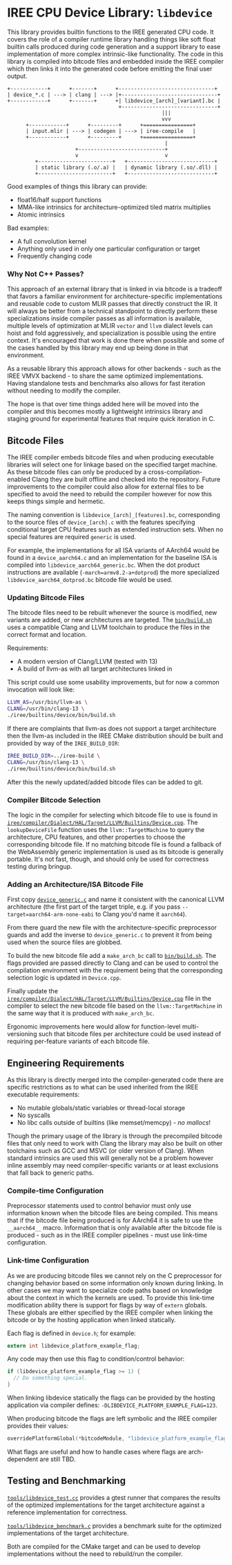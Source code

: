 IREE CPU Device Library: `libdevice`
====================================

This library provides builtin functions to the IREE generated CPU code. It
covers the role of a compiler runtime library handling things like soft float
builtin calls produced during code generation and a support library to ease
implementation of more complex intrinsic-like functionality. The code in this
library is compiled into bitcode files and embedded inside the IREE compiler
which then links it into the generated code before emitting the final user
output.

```
+------------+      +-------+      +-------------------------------+
| device_*.c | ---> | clang | ---> |+-------------------------------+
+------------+      +-------+      +| libdevice_[arch]_[variant].bc |
                                    +-------------------------------+
                                                  |||
                                                  vvv
      +------------+      +---------+      +================+
      | input.mlir | ---> | codegen | ---> | iree-compile   |
      +------------+      +---------+      +================+
                                                   |
                      +----------------------------+
                      v                            v
         +------------------------+   +----------------------------+
         | static library (.o/.a) |   | dynamic library (.so/.dll) |
         +------------------------+   +----------------------------+
```

Good examples of things this library can provide:
* float16/half support functions
* MMA-like intrinsics for architecture-optimized tiled matrix multiplies
* Atomic intrinsics

Bad examples:
* A full convolution kernel
* Anything only used in only one particular configuration or target
* Frequently changing code

### Why Not C++ Passes?

This approach of an external library that is linked in via bitcode is a tradeoff
that favors a familiar environment for architecture-specific implementations and
reusable code to custom MLIR passes that directly construct the IR. It will
always be better from a technical standpoint to directly perform these
specializations inside compiler passes as all information is available, multiple
levels of optimization at MLIR `vector` and `llvm` dialect levels can hoist and
fold aggressively, and specialization is possible using the entire context. It's
encouraged that work is done there when possible and some of the cases handled
by this library may end up being done in that environment.

As a reusable library this approach allows for other backends - such as the IREE
VMVX backend - to share the same optimized implementations. Having standalone
tests and benchmarks also allows for fast iteration without needing to modify
the compiler.

The hope is that over time things added here will be moved into the compiler and
this becomes mostly a lightweight intrinsics library and staging ground for
experimental features that require quick iteration in C.

## Bitcode Files

The IREE compiler embeds bitcode files and when producing executable libraries
will select one for linkage based on the specified target machine. As these
bitcode files can only be produced by a cross-compilation-enabled Clang they are
built offline and checked into the repository. Future improvements to the
compiler could also allow for external files to be specified to avoid the need
to rebuild the compiler however for now this keeps things simple and hermetic.

The naming convention is `libdevice_[arch]_[features].bc`, corresponding to the
source files of `device_[arch].c` with the features specifying conditional
target CPU features such as extended instruction sets. When no special features
are required `generic` is used.

For example, the implementations for all ISA variants of AArch64 would be found
in a `device_aarch64.c` and an implementation for the baseline ISA
is compiled into `libdevice_aarch64_generic.bc`. When the dot product
instructions are available (`-march=armv8.2-a+dotprod`) the more specialized
`libdevice_aarch64_dotprod.bc` bitcode file would be used.

### Updating Bitcode Files

The bitcode files need to be rebuilt whenever the source is modified, new
variants are added, or new architectures are targeted. The
[`bin/build.sh`](bin/build.sh) uses a compatible Clang and LLVM toolchain to
produce the files in the correct format and location.

Requirements:
* A modern version of Clang/LLVM (tested with 13)
* A build of llvm-as with all target architectures linked in

This script could use some usability improvements, but for now a common
invocation will look like:
```sh
LLVM_AS=/usr/bin/llvm-as \
CLANG=/usr/bin/clang-13 \
./iree/builtins/device/bin/build.sh
```

If there are complaints that llvm-as does not support a target architecture then
the llvm-as included in the IREE CMake distribution should be built and provided
by way of the `IREE_BUILD_DIR`:
```sh
IREE_BUILD_DIR=../iree-build \
CLANG=/usr/bin/clang-13 \
./iree/builtins/device/bin/build.sh
```

After this the newly updated/added bitcode files can be added to git.

### Compiler Bitcode Selection

The logic in the compiler for selecting which bitcode file to use is found in
[`iree/compiler/Dialect/HAL/Target/LLVM/Builtins/Device.cpp`](/iree/compiler/Dialect/HAL/Target/LLVM/Builtins/Device.cpp).
The `lookupDeviceFile` function uses the `llvm::TargetMachine` to query the
architecture, CPU features, and other properties to choose the corresponding
bitcode file. If no matching bitcode file is found a fallback of the WebAssembly
generic implementation is used as its bitcode is generally portable. It's not
fast, though, and should only be used for correctness testing during bringup.

### Adding an Architecture/ISA Bitcode File

First copy [`device_generic.c`](device_generic.c) and name it consistent with
the canonical LLVM architecture (the first part of the target triple, e.g. if
you pass `--target=aarch64-arm-none-eabi` to Clang you'd name it `aarch64`).

From there guard the new file with the architecture-specific preprocessor guards
and add the inverse to `device_generic.c` to prevent it from being used when the
source files are globbed.

To build the new bitcode file add a `make_arch_bc` call to [`bin/build.sh`](bin/build.sh).
The flags provided are passed directly to Clang and can be used to control the
compilation environment with the requirement being that the corresponding
selection logic is updated in `Device.cpp`.

Finally update the [`iree/compiler/Dialect/HAL/Target/LLVM/Builtins/Device.cpp`](/iree/compiler/Dialect/HAL/Target/LLVM/Builtins/Device.cpp)
file in the compiler to select the new bitcode file based on the
`llvm::TargetMachine` in the same way that it is produced with `make_arch_bc`.

Ergonomic improvements here would allow for function-level multi-versioning such
that bitcode files per architecture could be used instead of requiring
per-feature variants of each bitcode file.

## Engineering Requirements

As this library is directly merged into the compiler-generated code there are
specific restrictions as to what can be used inherited from the IREE executable
requirements:

* No mutable globals/static variables or thread-local storage
* No syscalls
* No libc calls outside of builtins (like memset/memcpy) - _no mallocs_!

Though the primary usage of the library is through the precompiled bitcode files
that only need to work with Clang the library may also be built on other
toolchains such as GCC and MSVC (or older version of Clang). When standard
intrinsics are used this will generally not be a problem however inline assembly
may need compiler-specific variants or at least exclusions that fall back to
generic paths.

### Compile-time Configuration

Preprocessor statements used to control behavior must only use information known
when the bitcode files are being compiled. This means that if the bitcode file
being produced is for AArch64 it is safe to use the `__aarch64__` macro.
Information that is only available after the bitcode file is produced - such as
in the IREE compiler pipelines - must use link-time configuration.

### Link-time Configuration

As we are producing bitcode files we cannot rely on the C preprocessor for
changing behavior based on some information only known during linking. In other
cases we may want to specialize code paths based on knowledge about the context
in which the kernels are used. To provide this link-time modification ability
there is support for flags by way of `extern` globals. These globals are either
specified by the IREE compiler when linking the bitcode or by the hosting
application when linked statically.

Each flag is defined in `device.h`; for example:
```c
extern int libdevice_platform_example_flag;
```

Any code may then use this flag to condition/control behavior:
```c
if (libdevice_platform_example_flag >= 1) {
  // Do something special.
}
```

When linking libdevice statically the flags can be provided by the hosting
application via compiler defines: `-DLIBDEVICE_PLATFORM_EXAMPLE_FLAG=123`.

When producing bitcode the flags are left symbolic and the IREE compiler
provides their values:
```c++
overridePlatformGlobal(*bitcodeModule, "libdevice_platform_example_flag", 123u);
```

What flags are useful and how to handle cases where flags are arch-dependent are
still TBD.

## Testing and Benchmarking

[`tools/libdevice_test.cc`](tools/libdevice_test.cc) provides a gtest runner
that compares the results of the optimized implementations for the target
architecture against a reference implementation for correctness.

[`tools/libdevice_benchmark.c`](tools/libdevice_benchmark.c) provides a
benchmark suite for the optimized implementations of the target architecture.

Both are compiled for the CMake target and can be used to develop
implementations without the need to rebuild/run the compiler.
